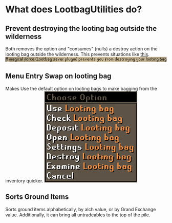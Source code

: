 # What does LootbagUtilities do?

## Prevent destroying the looting bag outside the wilderness
Both removes the option and "consumes" (nulls) a destroy action on the looting bag outside the wilderness.
This prevents situations like [this](https://www.twitch.tv/whale/clip/SpoopySpookyJuiceVoHiYo-rZkLVdoHkGkDmd2x).
![](images/MagicalForce.png?raw=true)

## Menu Entry Swap on looting bag
Makes Use the default option on looting bags to make bagging from the inventory quicker.
![](images/lootbag_options.png?raw=true)

## Sorts Ground Items
Sorts ground items alphabetically, by alch value, or by Grand Exchange value.
Additionally, it can bring all untradeables to the top of the pile.
